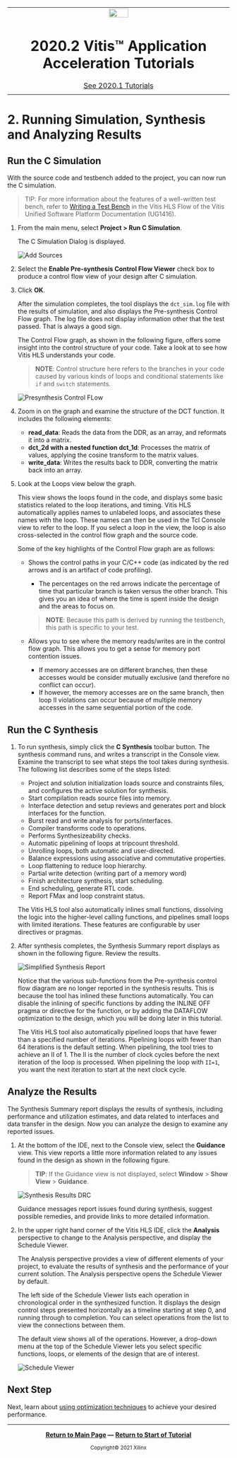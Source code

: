 ﻿<table class="sphinxhide">
 <tr>
   <td align="center"><img src="https://www.xilinx.com/content/dam/xilinx/imgs/press/media-kits/corporate/xilinx-logo.png" width="30%"/><h1>2020.2 Vitis™ Application Acceleration Tutorials</h1>
   <a href="https://github.com/Xilinx/Vitis-Tutorials/tree/2020.1">See 2020.1 Tutorials</a>
  </td>
 </tr>
 <tr>
 <td>
 </td>
 </tr>
</table>

<!-- 
# Copyright 2021 Xilinx Inc.
# 
# Licensed under the Apache License, Version 2.0 (the "License");
# you may not use this file except in compliance with the License.
# You may obtain a copy of the License at
#
#     http://www.apache.org/licenses/LICENSE-2.0
#
# Unless required by applicable law or agreed to in writing, software
# distributed under the License is distributed on an "AS IS" BASIS,
# WITHOUT WARRANTIES OR CONDITIONS OF ANY KIND, either express or implied.
# See the License for the specific language governing permissions and
# limitations under the License.
-->

# 2. Running Simulation, Synthesis and Analyzing Results

## Run the C Simulation

With the source code and testbench added to the project, you can now run the C simulation.
>TIP: For more information about the features of a well-written test bench, refer to [Writing a Test Bench](https://www.xilinx.com/cgi-bin/docs/rdoc?v=2020.2;t=vitis+doc;d=verifyingcodecsimulation.html;a=sav1584759936384) in the Vitis HLS Flow of the Vitis Unified Software Platform Documentation (UG1416).

1. From the main menu, select **Project > Run C Simulation**. 

   The C Simulation Dialog is displayed.

    ![Add Sources](./images/run_c_simulation.png)

2. Select the **Enable Pre-synthesis Control Flow Viewer** check box to produce a control flow view of your design after C simulation.

3. Click **OK**.

   After the simulation completes, the tool displays the `dct_sim.log` file with the results of simulation, and also displays the Pre-synthesis Control Flow graph. The log file does not display information other that the test passed. That is always a good sign.

   The Control Flow graph, as shown in the following figure, offers some insight into the control structure of your code. Take a look at to see how Vitis HLS understands your code.
   >**NOTE**: Control structure here refers to the branches in your code caused by various kinds of loops and conditional statements like `if` and `switch` statements.

     ![Presynthesis Control FLow](./images/presynth-ctrl-flow-graph.png)
4. Zoom in on the graph and examine the structure of the DCT function. It includes the following elements:

   * **read_data**: Reads the data from the DDR, as an array, and reformats it into a matrix.
   * **dct_2d with a nested function dct_1d**: Processes the matrix of values, applying the cosine transform to the matrix values.
   * **write_data**: Writes the results back to DDR, converting the matrix back into an array.

5. Look at the Loops view below the graph. 

   This view shows the loops found in the code, and displays some basic statistics related to the loop iterations, and timing. Vitis HLS automatically applies names to unlabeled loops, and associates these names with the loop. These names can then be used in the Tcl Console view to refer to the loop. If you select a loop in the view, the loop is also cross-selected in the control flow graph and the source code.

   Some of the key highlights of the Control Flow graph are as follows:

   * Shows the control paths in your C/C++ code (as indicated by the red arrows and is an artifact of code profiling). 

       * The percentages on the red arrows indicate the percentage of time that particular branch is taken versus the other branch. This gives you an idea of where the time is spent inside the design and the areas to focus on.
         
      >**NOTE**: Because this path is derived by running the testbench, this path is specific to your test.

   * Allows you to see where the memory reads/writes are in the control flow graph. This allows you to get a sense for memory port contention issues. 
       * If memory accesses are on different branches, then these accesses would be consider mutually exclusive (and therefore no conflict can occur). 
      * If however, the memory accesses are on the same branch, then loop II violations can occur because of multiple memory accesses in the same sequential portion of the code. 

## Run the C Synthesis

1. To run synthesis, simply click the **C Synthesis** toolbar button. The synthesis command runs, and writes a transcript in the Console view. Examine the transcript to see what steps the tool takes during synthesis. The following list describes some of the steps listed:
   * Project and solution initialization loads source and constraints files, and configures the active solution for synthesis.
   * Start compilation reads source files into memory. 
   * Interface detection and setup reviews and generates port and block interfaces for the function. 
   * Burst read and write analysis for ports/interfaces.
   * Compiler transforms code to operations.
   * Performs Synthesizeability checks.
   * Automatic pipelining of loops at tripcount threshold.
   * Unrolling loops, both automatic and user-directed.
   * Balance expressions using associative and commutative properties. 
   * Loop flattening to reduce loop hierarchy.
   * Partial write detection (writing part of a memory word)
   * Finish architecture synthesis, start scheduling.
   * End scheduling, generate RTL code.
   * Report FMax and loop constraint status.

   The Vitis HLS tool also automatically inlines small functions, dissolving the logic into the higher-level calling functions, and pipelines small loops with limited iterations. These features are configurable by user directives or pragmas.

2. After synthesis completes, the Synthesis Summary report displays as shown in the following figure. Review the results.

   ![Simplified Synthesis Report](./images/dct_synthesis_report.png)

   Notice that the various sub-functions from the Pre-synthesis control flow diagram are no longer reported in the synthesis results. This is because the tool has inlined these functions automatically. You can disable the inlining of specific functions by adding the INLINE OFF pragma or directive for the function, or by adding the DATAFLOW optimization to the design, which you will be doing later in this tutorial.

   The Vitis HLS tool also automatically pipelined loops that have fewer than a specified number of iterations. Pipelining loops with fewer than 64 iterations is the default setting. When pipelining, the tool tries to achieve an II of 1. The II is the number of clock cycles before the next iteration of the loop is processed. When pipelining the loop with `II=1`, you want the next iteration to start at the next clock cycle. 

## Analyze the Results

The Synthesis Summary report displays the results of synthesis, including performance and utilization estimates, and data related to interfaces and data transfer in the design. Now you can analyze the design to examine any reported issues.

1. At the bottom of the IDE, next to the Console view, select the **Guidance** view. This view reports a little more information related to any issues found in the design as shown in the following figure.

   >**TIP**: If the Guidance view is not displayed, select **Window** > **Show View** > **Guidance**.

    ![Synthesis Results DRC](./images/synth-results-drc.png)

   Guidance messages report issues found during synthesis, suggest possible remedies, and provide links to more detailed information.

2. In the upper right hand corner of the Vitis HLS IDE, click the **Analysis** perspective to change to the Analysis perspective, and display the Schedule Viewer.

   The Analysis perspective provides a view of different elements of your project, to evaluate the results of synthesis and the performance of your current solution. The Analysis perspective opens the Schedule Viewer by default.

   The left side of the Schedule Viewer lists each operation in chronological order in the synthesized function. It displays the design control steps presented horizontally as a timeline starting at step 0, and running through to completion. You can select operations from the list to view the connections between them.

   The default view shows all of the operations. However, a drop-down menu at the top of the Schedule Viewer lets you select specific functions, loops, or elements of the design that are of interest. 

   ![Schedule Viewer](./images/schedule-viewer-ii-violation.png)

## Next Step

Next, learn about [using optimization techniques](./optimization_techniques.md) to achieve your desired performance.
</br>
<hr/>
<p align="center" class="sphinxhide"><b><a href="/README.md">Return to Main Page</a> — <a href="./README.md">Return to Start of Tutorial</a></b></p>

<p align="center" class="sphinxhide"><sup>Copyright&copy; 2021 Xilinx</sup></p>
